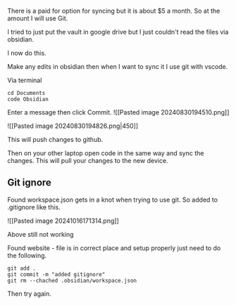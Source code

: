 There is a paid for option for syncing but it is about $5 a month. So at the amount I will use Git.

I tried to just put the vault in google drive but I just couldn't read the files via obsidian.

I now do this.

Make any edits in obsidian then when I want to sync it I use git with vscode.

Via terminal 

```
cd Documents
code Obsidian
```

Enter a message then click Commit.
![[Pasted image 20240830194510.png]]

![[Pasted image 20240830194826.png|450]]

This will push changes to github.

Then on your other laptop open code in the same way and sync the changes.  This will pull your changes to the new device.


## Git ignore

Found workspace.json gets in a knot when trying to use git.  So added to .gitignore like this.

![[Pasted image 20241016171314.png]]

Above still not working

Found website - file is in correct place and setup properly just need to do the following.

```
git add .
git commit -m "added gitignore"
git rm --chached .obsidian/workspace.json
```

Then try again.


